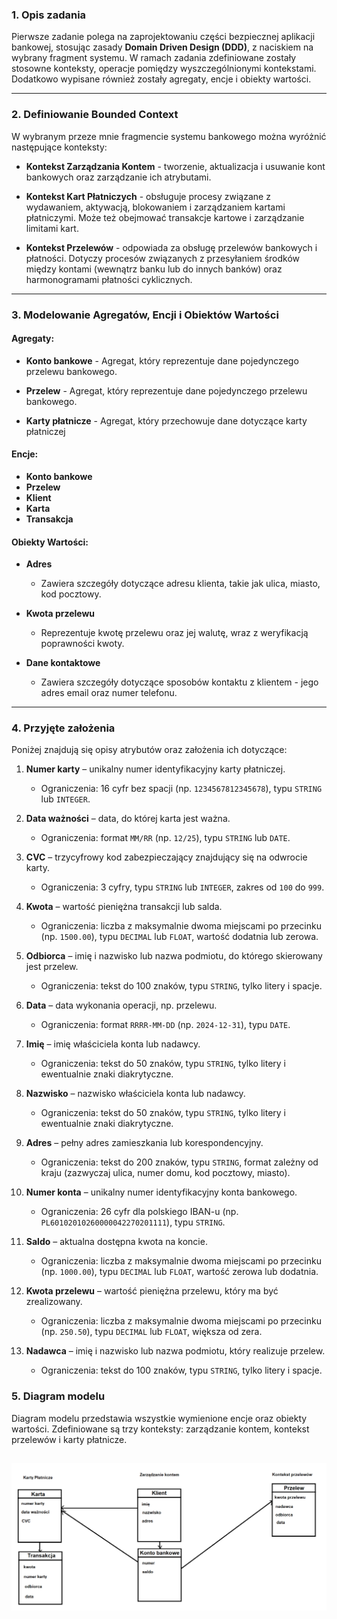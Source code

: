 ### 1. Opis zadania

Pierwsze zadanie polega na zaprojektowaniu części bezpiecznej aplikacji bankowej, stosując zasady **Domain Driven Design (DDD)**, z naciskiem na wybrany fragment systemu. W ramach zadania zdefiniowane zostały stosowne konteksty, operacje pomiędzy wyszczególnionymi kontekstami. Dodatkowo wypisane również zostały agregaty, encje i obiekty wartości.

---

### 2. Definiowanie Bounded Context

W wybranym przeze mnie fragmencie systemu bankowego można wyróżnić następujące konteksty:

- **Kontekst Zarządzania Kontem** - tworzenie, aktualizacja i usuwanie kont bankowych oraz zarządzanie ich atrybutami.
- **Kontekst Kart Płatniczych**  - obsługuje procesy związane z wydawaniem, aktywacją, blokowaniem i zarządzaniem kartami płatniczymi. Może też obejmować transakcje kartowe i zarządzanie limitami kart.

- **Kontekst Przelewów** - odpowiada za obsługę przelewów bankowych i płatności. Dotyczy procesów związanych z przesyłaniem środków między kontami (wewnątrz banku lub do innych banków) oraz harmonogramami płatności cyklicznych.
---

### 3. Modelowanie Agregatów, Encji i Obiektów Wartości

#### Agregaty:

- **Konto bankowe** - Agregat, który reprezentuje dane pojedynczego przelewu bankowego. 

- **Przelew** - Agregat, który reprezentuje dane pojedynczego przelewu bankowego.
- **Karty płatnicze** - Agregat, który przechowuje dane dotyczące karty płatniczej



#### Encje:

- **Konto bankowe**  
- **Przelew**
- **Klient**
- **Karta**
- **Transakcja**  
 

#### Obiekty Wartości:

- **Adres**
  - Zawiera szczegóły dotyczące adresu klienta, takie jak ulica, miasto, kod pocztowy.

- **Kwota przelewu**
  - Reprezentuje kwotę przelewu oraz jej walutę, wraz z weryfikacją poprawności kwoty.

 - **Dane kontaktowe**
	  - Zawiera szczegóły dotyczące sposobów kontaktu z klientem - jego adres email oraz numer telefonu.

---

### 4. Przyjęte założenia

Poniżej znajdują się opisy atrybutów oraz założenia ich dotyczące:

1. **Numer karty** – unikalny numer identyfikacyjny karty płatniczej.
   - Ograniczenia: 16 cyfr bez spacji (np. `1234567812345678`), typu `STRING` lub `INTEGER`.

2. **Data ważności** – data, do której karta jest ważna.
   - Ograniczenia: format `MM/RR` (np. `12/25`), typu `STRING` lub `DATE`.

3. **CVC** – trzycyfrowy kod zabezpieczający znajdujący się na odwrocie karty.
   - Ograniczenia: 3 cyfry, typu `STRING` lub `INTEGER`, zakres od `100` do `999`.

4. **Kwota** – wartość pieniężna transakcji lub salda.
   - Ograniczenia: liczba z maksymalnie dwoma miejscami po przecinku (np. `1500.00`), typu `DECIMAL` lub `FLOAT`, wartość dodatnia lub zerowa.

5. **Odbiorca** – imię i nazwisko lub nazwa podmiotu, do którego skierowany jest przelew.
   - Ograniczenia: tekst do 100 znaków, typu `STRING`, tylko litery i spacje.

6. **Data** – data wykonania operacji, np. przelewu.
   - Ograniczenia: format `RRRR-MM-DD` (np. `2024-12-31`), typu `DATE`.

7. **Imię** – imię właściciela konta lub nadawcy.
   - Ograniczenia: tekst do 50 znaków, typu `STRING`, tylko litery i ewentualnie znaki diakrytyczne.

8. **Nazwisko** – nazwisko właściciela konta lub nadawcy.
   - Ograniczenia: tekst do 50 znaków, typu `STRING`, tylko litery i ewentualnie znaki diakrytyczne.

9. **Adres** – pełny adres zamieszkania lub korespondencyjny.
   - Ograniczenia: tekst do 200 znaków, typu `STRING`, format zależny od kraju (zazwyczaj ulica, numer domu, kod pocztowy, miasto).

10. **Numer konta** – unikalny numer identyfikacyjny konta bankowego.
    - Ograniczenia: 26 cyfr dla polskiego IBAN-u (np. `PL60102010260000042270201111`), typu `STRING`.

11. **Saldo** – aktualna dostępna kwota na koncie.
    - Ograniczenia: liczba z maksymalnie dwoma miejscami po przecinku (np. `1000.00`), typu `DECIMAL` lub `FLOAT`, wartość zerowa lub dodatnia.

12. **Kwota przelewu** – wartość pieniężna przelewu, który ma być zrealizowany.
    - Ograniczenia: liczba z maksymalnie dwoma miejscami po przecinku (np. `250.50`), typu `DECIMAL` lub `FLOAT`, większa od zera.

13. **Nadawca** – imię i nazwisko lub nazwa podmiotu, który realizuje przelew.
    - Ograniczenia: tekst do 100 znaków, typu `STRING`, tylko litery i spacje.





### 5. Diagram modelu

Diagram modelu przedstawia wszystkie wymienione encje oraz obiekty wartości. Zdefiniowane są trzy konteksty: zarządzanie kontem, kontekst przelewów i karty płatnicze.

![Diagram](ddd.png)
---